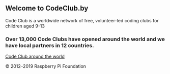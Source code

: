 ## Welcome to CodeClub.by

Code Club is a worldwide network of free, volunteer-led coding clubs for children aged 9-13

### Over 13,000 Code Clubs have opened around the world and we have local partners in 12 countries.

[Code Club around the world](https://www.codeclubworld.org/about/countries/ "Code Club around the world")

© 2012–2019 Raspberry Pi Foundation
